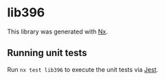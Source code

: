 # lib396

This library was generated with [Nx](https://nx.dev).


## Running unit tests

Run `nx test lib396` to execute the unit tests via [Jest](https://jestjs.io).


